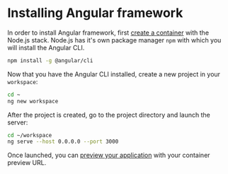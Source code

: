 # Installing Angular framework

In order to install Angular framework, first [create a container](/dashboard/containers/create-new-container) with the Node.js stack. Node.js has it's own package manager `npm` with which you will install the Angular CLI.

```sh
npm install -g @angular/cli
```

Now that you have the Angular CLI installed, create a new project in your `workspace`:

```sh
cd ~
ng new workspace
```

After the project is created, go to the project directory and launch the server:

```sh
cd ~/workspace
ng serve --host 0.0.0.0 --port 3000
```

Once launched, you can [preview your application](general/getting-started/faq#preview-progress) with your container preview URL.
